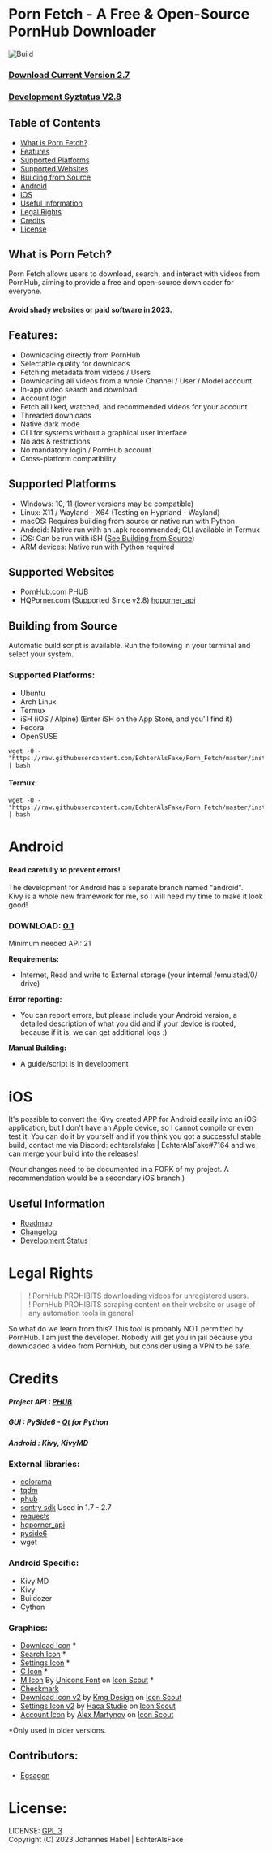 # Porn Fetch - A Free & Open-Source PornHub Downloader 

![Build](https://github.com/EchterAlsFake/Porn_Fetch/actions/workflows/python-app.yml/badge.svg)
### [Download Current Version 2.7](https://github.com/EchterAlsFake/Porn_Fetch/releases)
### [Development Syztatus V2.8](https://github.com/EchterAlsFake/Porn_Fetch/blob/master/README/STATUS.md)
## Table of Contents

- [What is Porn Fetch?](#what-is-porn-fetch)
- [Features](#features)
- [Supported Platforms](#supported-platforms)
- [Supported Websites](#supported-websites)
- [Building from Source](#building-from-source)
- [Android](#android)
- [iOS](#ios)
- [Useful Information](#useful-information)
- [Legal Rights](#legal-rights)
- [Credits](#credits)
- [License](#license)

## What is Porn Fetch?

Porn Fetch allows users to download, search, and interact with videos from PornHub, aiming to provide a free and open-source downloader for everyone. 

#### Avoid shady websites or paid software in 2023.

## Features:

- Downloading directly from PornHub
- Selectable quality for downloads
- Fetching metadata from videos / Users
- Downloading all videos from a whole Channel / User / Model account
- In-app video search and download
- Account login
- Fetch all liked, watched, and recommended videos for your account
- Threaded downloads
- Native dark mode
- CLI for systems without a graphical user interface
- No ads & restrictions
- No mandatory login / PornHub account
- Cross-platform compatibility


## Supported Platforms

- Windows: 10, 11 (lower versions may be compatible)
- Linux: X11 / Wayland - X64 (Testing on Hyprland - Wayland)
- macOS: Requires building from source or native run with Python
- Android: Native run with an .apk recommended; CLI available in Termux
- iOS: Can be run with iSH ([See Building from Source](#building-from-source))
- ARM devices: Native run with Python required

## Supported Websites

- PornHub.com [PHUB](https://github.com/Egsagon/PHUB)
- HQPorner.com (Supported Since v2.8) [hqporner_api](https://github.com/EchterAlsFake/hqporner_api)

## Building from Source

Automatic build script is available. Run the following in your terminal and select your system.

### Supported Platforms:

- Ubuntu
- Arch Linux
- Termux
- iSH (iOS / Alpine)  (Enter iSH on the App Store, and you'll find it) 
- Fedora
- OpenSUSE

```
wget -O - "https://raw.githubusercontent.com/EchterAlsFake/Porn_Fetch/master/install.sh" | bash
```
#### Termux:
```
wget -O - "https://raw.githubusercontent.com/EchterAlsFake/Porn_Fetch/master/install_termux.sh" | bash
```

# Android

#### Read carefully to prevent errors!

The development for Android has a separate branch named "android".
<br>Kivy is a whole new framework for me, so I will need my time to make it look good!

### DOWNLOAD: [0.1](https://github.com/EchterAlsFake/Porn_Fetch/releases)

Minimum needed API: 21

**Requirements:**
- Internet, Read and write to External storage (your internal /emulated/0/ drive)

**Error reporting:**
- You can report errors, but please include your Android version, a detailed description of what you did and if your device is rooted, because if it is, we can get additional logs :)

**Manual Building:**
- A guide/script is in development

# iOS

It's possible to convert the Kivy created APP for Android easily into an iOS application, but I don't have an Apple device, so I cannot compile or even test it. You can do it by yourself and if you think you got a successful stable build, contact me via Discord: echteralsfake | EchterAlsFake#7164 and we can merge your build into the releases!

(Your changes need to be documented in a FORK of my project. A recommendation would be a secondary iOS branch.)

## Useful Information
- [Roadmap](https://github.com/EchterAlsFake/Porn_Fetch/blob/master/README/ROADMAP.md)
- [Changelog](https://github.com/EchterAlsFake/Porn_Fetch/blob/master/README/CHANGELOG.md)
- [Development Status](https://github.com/EchterAlsFake/Porn_Fetch/blob/master/README/STATUS.md)
# Legal Rights

> ! PornHub PROHIBITS downloading videos for unregistered users. <br>
> ! PornHub PROHIBITS scraping content on their website or usage of any automation tools in general

So what do we learn from this? This tool is probably NOT permitted by PornHub.
I am just the developer. Nobody will get you in jail because you downloaded a video from PornHub, but consider using a VPN to be safe.

# Credits

##### Project API : [PHUB](https://github.com/Egsagon/PHUB)
##### GUI : PySide6 - [Qt](https://qt.io) for Python
##### Android : Kivy, KivyMD
### External libraries:
- [colorama](https://github.com/tartley/colorama)
- [tqdm](https://github.com/tqdm/tqdm)
- [phub](https://github.com/Egsagon/PHUB)
- [sentry sdk](https://github.com/getsentry/sentry-python) Used in 1.7 - 2.7
- [requests](https://github.com/psf/requests)
- [hqporner_api](https://github.com/EchterAlsFake/hqporner_api)
- [pyside6](https://wiki.qt.io/Qt_for_Python)
- wget

### Android Specific:
- Kivy MD
- Kivy
- Buildozer
- Cython

### Graphics:
- [Download Icon](https://icons8.com/icon/104149/herunterladen) *
- [Search Icon](https://icons8.com/icon/aROEUCBo74Il/suche) *
- [Settings Icon](https://icons8.com/icon/52146/einstellungen) *
- [C Icon](https://icons8.com/icon/Uehg4gyVyrUo/copyright) * 
- [M Icon](https://iconscout.com/icons/medium) By [Unicons Font](https://iconscout.com/contributors/unicons) on [Icon Scout](https://iconscout.com) *
- [Checkmark](https://www.iconsdb.com/barbie-pink-icons/checkmark-icon.html)
- [Download Icon v2](https://iconscout.com/free-icon/download-1754130) by [Kmg Design](https://iconscout.com/contributors/kmgdesignid) on [Icon Scout](https://iconscout.com)
- [Settings Icon v2](https://iconscout.com/free-icon/settings-2856913) by [Haca Studio](https://iconscout.com/contributors/boosticon) on [Icon Scout](https://iconscout.com)
- [Account Icon](https://iconscout.com/free-icon/account-6495099) by [Alex Martynov](https://iconscout.com/contributors/rengised) on [Icon Scout](https://iconscout.com)

*Only used in older versions.

## Contributors:
- [Egsagon](https://github.com/Egsagon)

# License:
LICENSE: [GPL 3](https://www.gnu.org/licenses/gpl-3.0.en.html)
<br>Copyright (C) 2023 Johannes Habel | EchterAlsFake

